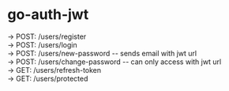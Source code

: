 # go-auth-jwt

-> POST: /users/register <br/>
-> POST: /users/login <br/>
-> POST: /users/new-password -- sends email with jwt url <br/>
-> POST: /users/change-password -- can only access with jwt url <br/>
-> GET: /users/refresh-token <br/>
-> GET: /users/protected <br/>
